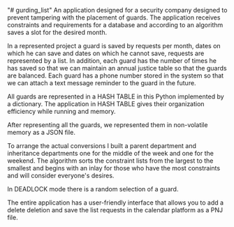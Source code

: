 "# gurding_list" 
An application designed for a security company designed to prevent tampering with the placement of guards.
The application receives constraints and requirements for a database and according to an algorithm saves a slot for the desired month.

In a represented project a guard is saved by requests per month, dates on which he can save and dates on which he cannot save, requests are represented by a list. In addition, each guard has the number of times he has saved so that we can maintain an annual justice table so that the guards are balanced.
Each guard has a phone number stored in the system so that we can attach a text message reminder to the guard in the future.

All guards are represented in a HASH TABLE in this Python implemented by a dictionary.
The application in HASH TABLE gives their organization efficiency while running and memory.

After representing all the guards, we represented them in non-volatile memory as a JSON file.

To arrange the actual conversions I built a parent department and inheritance departments one for the middle of the week and one for the weekend.
The algorithm sorts the constraint lists from the largest to the smallest and begins with an inlay for those who have the most constraints and will consider everyone's desires.

In DEADLOCK mode there is a random selection of a guard.

The entire application has a user-friendly interface that allows you to add a delete deletion and save the list requests in the calendar platform as a PNJ file.
